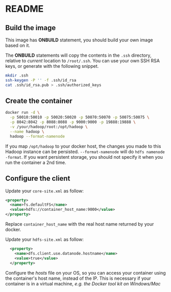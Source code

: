 # README

## Build the image

This image has **ONBUILD** statement, you should build your own image
based on it.

The **ONBUILD** statements will copy the contents in the `.ssh`
directory, relative to *current* location to `/root/.ssh`. You can use
your own SSH RSA keys, or generate with the following snippet.

```sh
mkdir .ssh
ssh-keygen -P '' -f .ssh/id_rsa
cat .ssh/id_rsa.pub > .ssh/authorized_keys
```


## Create the container

```sh
docker run -d \
  -p 50010:50010 -p 50020:50020 -p 50070:50070 -p 50075:50075 \
  -p 8042:8042 -p 8088:8088 -p 9000:9000 -p 19888:19888 \
  -v /your/hadoop/root:/opt/hadoop \
  --name hadoop \
  hadoop --format-namenode
```

If you map `/opt/hadoop` to your docker host, the changes you made to
this Hadoop instance can be persisted. `--format-namenode` will do
`hdfs namenode -format`. If you want persistent storage, you should
not specify it when you run the container a 2nd time.

## Configure the client

Update your `core-site.xml` as follow:

```xml
<property>
  <name>fs.defaultFS</name>
  <value>hdfs://container_host_name:9000</value>
</property>
```

Replace `container_host_name` with the real host name returned by your
docker.

Update your `hdfs-site.xml` as follow:

```xml
  <property>
    <name>dfs.client.use.datanode.hostname</name>
    <value>true</value>
  </property>
```

Configure the *hosts* file on your OS, so you can access your
container using the container's host name, instead of the IP. This is
necessary if your container is in a virtual machine, *e.g. the Docker
tool kit on Windows/Mac*
